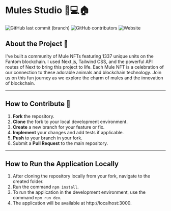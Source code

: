 # Mules Studio 👨💻🏠

![GitHub last commit (branch)](https://img.shields.io/github/last-commit/brunooomelo/mules-studio/main)
![GitHub contributors](https://img.shields.io/github/contributors/brunooomelo/mules-studio)
![Website](https://img.shields.io/website?up_message=online&up_color=green&down_message=offline&down_color=red&url=https%3A%2F%2Fmulesstudio.vercel.app%2F)


## About the Project 🎯

I've built a community of Mule NFTs featuring 1337 unique units on the Fantom blockchain. I used Next.js, Tailwind CSS, and the powerful API routes of Next to bring this project to life. Each Mule NFT is a celebration of our connection to these adorable animals and blockchain technology. Join us on this fun journey as we explore the charm of mules and the innovation of blockchain.

---

## How to Contribute 🚀

1. **Fork** the repository.
2. **Clone** the fork to your local development environment.
3. **Create** a new branch for your feature or fix.
4. **Implement** your changes and add tests if applicable.
5. **Push** to your branch in your fork.
6. Submit a **Pull Request** to the main repository.

---

## How to Run the Application Locally
1. After cloning the repository locally from your fork, navigate to the created folder.
2. Run the command `npm install`.
3. To run the application in the development environment, use the command `npm run dev`.
4. The application will be available at http://localhost:3000.
